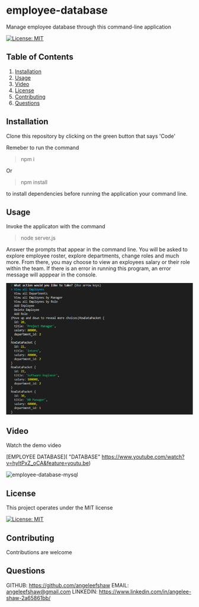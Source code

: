 # employee-database
Manage employee database through this command-line application
  
  [![License: MIT](https://img.shields.io/badge/License-MIT-yellow.svg)](https://opensource.org/licenses/MIT)
  
  
  ## Table of Contents
  1. [Installation](#Installation)
  2. [Usage](#Usage)
  3. [Video](#Video)
  4. [License](#License)
  5. [Contributing](#Contributing)
  6. [Questions](#Questions)
  
  ## Installation 
  Clone this repository by clicking on the green button that says 'Code'
  
  Remeber to run the command 
  
  > npm i
  
  Or
  
  > npm install
  
  to install dependencies before running the application your command line.
  
  ## Usage
  Invoke the applicaton with the command 
  
  > node server.js 
  
  Answer the prompts that appear in the command line. You will be asked to explore employee roster, explore departments, change roles and much more. From there, you may choose to view an exployees salary or their role within the team.
  If there is an error in running this program, an error message will apppear in the console.
  

  ![image](exployee-database.png)
  
  ## Video
  
  Watch the demo video
  
  [EMPLOYEE DATABASE]( "DATABASE" https://www.youtube.com/watch?v=hyltPxZ_oCA&feature=youtu.be)

  ![employee-database-mysql](.jpg)


  
  
  ## License
  This project operates under the MIT license
  
  [![License: MIT](https://img.shields.io/badge/License-MIT-yellow.svg)](https://opensource.org/licenses/MIT)
  
  ## Contributing 
  Contributions are welcome
  
  ## Questions
  
  GITHUB: https://github.com/angeleefshaw
  EMAIL: angeleefshaw@gmail.com
  LINKEDIN: https://www.linkedin.com/in/angelee-shaw-2a65861bb/
  
